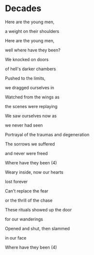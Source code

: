 # Decades

Here are the young men,

a weight on their shoulders

Here are the young men,

well where have they been?

We knocked on doors

of hell's darker chambers

Pushed to the limits,

we dragged ourselves in

Watched from the wings as

the scenes were replaying

We saw ourselves now as

we never had seen

Portrayal of the traumas and degeneration

The sorrows we suffered

and never were freed

Where have they been (4)



Weary inside, now our hearts

lost forever

Can't replace the fear

or the thrill of the chase

These rituals showed up the door

for our wanderings

Opened and shut, then slammed

in our face

Where have they been (4)

